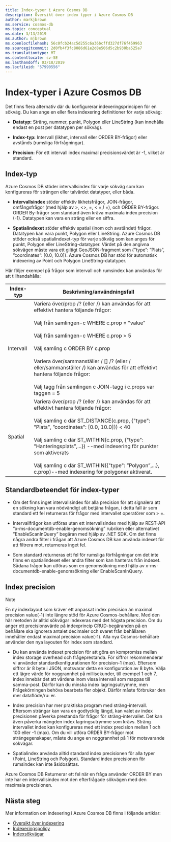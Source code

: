 ```yaml
---
title: Index-typer i Azure Cosmos DB
description: Översikt över index typer i Azure Cosmos DB
author: markjbrown
ms.service: cosmos-db
ms.topic: conceptual
ms.date: 3/13/2019
ms.author: mjbrown
ms.openlocfilehash: 56c0fcb24ac5d255c6a36bcffd327df76f459963
ms.sourcegitcommit: 2d0fb4f3fc8086d61e2d8e506d5c2b930ba525a7
ms.translationtype: MT
ms.contentlocale: sv-SE
ms.lasthandoff: 03/18/2019
ms.locfileid: "57990556"
---
```

# <a name="index-types-in-azure-cosmos-db"></a>Index-typer i Azure Cosmos DB

Det finns flera alternativ där du konfigurerar indexeringsprincipen för en sökväg. Du kan ange en eller flera indexering definitioner för varje sökväg:

- **Datatyp:** Sträng, nummer, punkt, Polygon eller LineString (kan innehålla endast en post per datatypen per sökväg).

- **Index-typ:** Intervall (likhet, intervall eller ORDER BY-frågor) eller avstånds (rumsliga förfrågningar).

- **Precision:** För ett intervall index maximal precisionsvärdet är -1, vilket är standard.

## <a name="index-kind"></a>Index-typ

Azure Cosmos DB stöder intervallsindex för varje sökväg som kan konfigureras för strängen eller talvärdet datatyper, eller båda.

- **Intervallsindex** stöder effektiv likhetsfrågor, JOIN-frågor, omfångsfrågor (med hjälp av >, <>, =, < =,! =), och ORDER BY-frågor. ORDER By-frågor som standard även kräva maximala index precision (-1). Datatypen kan vara en sträng eller en siffra.

- **Spatialindexet** stöder effektiv spatial (inom och avståndet) frågor. Datatypen kan vara punkt, Polygon eller LineString. Azure Cosmos DB stöder också spatialindexet-typ för varje sökväg som kan anges för punkt, Polygon eller LineString-datatyper. Värdet på den angivna sökvägen måste vara ett giltigt GeoJSON-fragment som {”type”: ”Plats”, ”coordinates”: [0.0, 10.0]}. Azure Cosmos DB har stöd för automatisk indexering av Point och Polygon LineString-datatyper.

Här följer exempel på frågor som intervall och rumsindex kan användas för att tillhandahålla:

| **Index-typ** | **Beskrivning/användningsfall** |
| ---------- | ---------------- |
| Intervall      | Variera över/prop /? (eller /) kan användas för att effektivt hantera följande frågor:<br><br>Välj från samlingen-c WHERE c.prop = ”value”<br><br>Välj från samlingen-c WHERE c.prop > 5<br><br>Välj samling c ORDER BY c.prop<br><br>Variera över/sammanställer / [] /? (eller / eller/sammanställer /) kan användas för att effektivt hantera följande frågor:<br><br>Välj tagg från samlingen c JOIN-tagg i c.props var taggen = 5  |
| Spatial    | Variera över/prop /? (eller /) kan användas för att effektivt hantera följande frågor:<br><br>Välj samling c där ST_DISTANCE(c.prop, {"type": ”Plats”, ”coordinates”: [0.0, 10.0]}) < 40<br><br>Välj samling c där ST_WITHIN(c.prop, {"type": ”Hanteringsplats”,...}) --med indexering för punkter som aktiverats<br><br>Välj samling c där ST_WITHIN({"type": ”Polygon”,...}, c.prop)--med indexering för polygoner aktiverat. |

## <a name="default-behavior-of-index-kinds"></a>Standardbeteendet för index-typer

- Om det finns inget intervallsindex för alla precision för att signalera att en sökning kan vara nödvändigt att betjäna frågan, i detta fall är som standard ett fel returneras för frågor med intervallet operatörer som > =.

- Intervallfrågor kan utföras utan ett intervallsindex med hjälp av REST-API ”x-ms-documentdb-enable-genomsökning” rubriken eller alternativet ”EnableScanInQuery” begäran med hjälp av .NET SDK. Om det finns några andra filter i frågan att Azure Cosmos DB kan använda indexet för att filtrera mot, returneras inget fel.

- Som standard returneras ett fel för rumsliga förfrågningar om det inte finns en spatialindexet eller andra filter som kan hanteras från indexet. Sådana frågor kan utföras som en genomsökning med hjälp av x-ms-documentdb-enable-genomsökning eller EnableScanInQuery.

## <a name="index-precision"></a>Index precision

> [!NOTE]
> En ny indexlayout som kräver ett anpassat index precision än maximal precision value(-1) inte längre stöd för Azure Cosmos-behållare. Med den här metoden är alltid sökvägar indexeras med det högsta precision. Om du anger ett precisionsvärde på indexprincip CRUD-begäranden på en behållare ska ignorera antalet decimaler och svaret från behållaren innehåller endast maximal precision value(-1).  Alla nya Cosmos-behållare använder den nya layouten för index som standard.

- Du kan använda indexet precision för att göra en kompromiss mellan index storage overhead och frågeprestanda. För siffror rekommenderar vi använder standardkonfigurationen för precision-1 (max). Eftersom siffror är 8 byte i JSON, motsvarar detta en konfiguration av 8 byte. Välja ett lägre värde för noggrannhet på millisekunder, till exempel 1 och 7, index innebär det att värdena inom vissa intervall som mappas till samma-post. Därför kan du minska index lagringsutrymme, men Frågekörningen behöva bearbeta fler objekt. Därför måste förbrukar den mer dataflöde/ru: er.

- Index precision har mer praktiska program med sträng-intervall. Eftersom strängar kan vara en godtycklig längd, kan valet av index precisionen påverka prestanda för frågor för sträng-intervallet. Det kan även påverka mängden index lagringsutrymme som krävs. Sträng intervallet index kan konfigureras med ett index precision mellan 1 och 100 eller -1 (max). Om du vill utföra ORDER BY-frågor mot strängegenskaper, måste du ange en noggrannhet på 1 för motsvarande sökvägar.

- Spatialindex använda alltid standard index precisionen för alla typer (Point, LineString och Polygon). Standard index precisionen för rumsindex kan inte åsidosättas.

Azure Cosmos DB Returnerar ett fel när en fråga använder ORDER BY men inte har en intervallsindex mot den efterfrågade sökvägen med den maximala precisionen.

## <a name="next-steps"></a>Nästa steg

Mer information om indexering i Azure Cosmos DB finns i följande artiklar:

- [Översikt över indexering](index-overview.md)
- [Indexeringspolicy](indexing-policies.md)
- [Indexsökvägar](index-paths.md)

